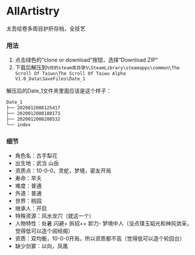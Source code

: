 # AllArtistry
太吾绘卷多周目护肝存档，全技艺

### 用法
1. 点击绿色的“clone or download”按钮，选择“Download ZIP”
2. 下载后解压到`%你的steam库目录%\SteamLibrary\steamapps\common\The Scroll Of Taiwu\The Scroll Of Taiwu Alpha V1.0_Data\SaveFiles\Date_1`

解压后的Date_1文件夹里面应该是这个样子：
```bash
Date_1
├── 2020012008125417
├── 2020012008180173
├── 2020012008200532
└── index
```

### 细节
- 角色名：古手梨花
- 出生地：武当 山岳
- 资质点：10-0-0，灵蛇，梦境，密友开局
- 寿命：早夭
- 难度：普通
- 外道：普通
- 世界：桃园
- 继承人：开启
- 特殊资源：风水龙穴（就这一个）
- 人物特性：处暑 闪避+ 拆招++ 卸力- 梦境中人（没点璞玉韬光和神风敛采，觉得低可以造个阅经阁）
- 资质：双均衡，10-0-0开局，所以资质都不高（觉得低可以造个轮回台）
- 缺少剑冢：以向，凤凰
